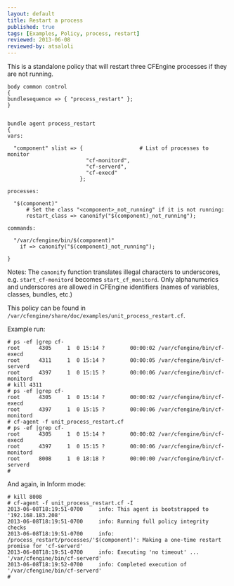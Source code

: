```yaml
---
layout: default
title: Restart a process
published: true
tags: [Examples, Policy, process, restart]
reviewed: 2013-06-08
reviewed-by: atsaloli
---
```


This is a standalone policy that will restart three CFEngine processes if they are not running.

```cf3
body common control
{
bundlesequence => { "process_restart" };
}


bundle agent process_restart
{
vars:

  "component" slist => {                  # List of processes to monitor
                         "cf-monitord",
                         "cf-serverd",
                         "cf-execd"
                       };

processes:

  "$(component)"
      # Set the class "<component>_not_running" if it is not running:
      restart_class => canonify("$(component)_not_running");

commands:

  "/var/cfengine/bin/$(component)"
    if => canonify("$(component)_not_running");

}
```

Notes: The `canonify` function translates illegal characters to underscores, e.g. `start_cf-monitord` becomes `start_cf_monitord`.  Only alphanumerics and underscores are allowed in CFEngine identifiers (names of variables, classes, bundles, etc.)

This policy can be found in `/var/cfengine/share/doc/examples/unit_process_restart.cf`.

Example run:

```
# ps -ef |grep cf-
root      4305     1  0 15:14 ?        00:00:02 /var/cfengine/bin/cf-execd
root      4311     1  0 15:14 ?        00:00:05 /var/cfengine/bin/cf-serverd
root      4397     1  0 15:15 ?        00:00:06 /var/cfengine/bin/cf-monitord
# kill 4311
# ps -ef |grep cf-
root      4305     1  0 15:14 ?        00:00:02 /var/cfengine/bin/cf-execd
root      4397     1  0 15:15 ?        00:00:06 /var/cfengine/bin/cf-monitord
# cf-agent -f unit_process_restart.cf
# ps -ef |grep cf-
root      4305     1  0 15:14 ?        00:00:02 /var/cfengine/bin/cf-execd
root      4397     1  0 15:15 ?        00:00:06 /var/cfengine/bin/cf-monitord
root      8008     1  0 18:18 ?        00:00:00 /var/cfengine/bin/cf-serverd
#
```

And again, in Inform mode:

```
# kill 8008
# cf-agent -f unit_process_restart.cf -I
2013-06-08T18:19:51-0700     info: This agent is bootstrapped to '192.168.183.208'
2013-06-08T18:19:51-0700     info: Running full policy integrity checks
2013-06-08T18:19:51-0700     info: /process_restart/processes/'$(component)': Making a one-time restart promise for 'cf-serverd'
2013-06-08T18:19:51-0700     info: Executing 'no timeout' ... '/var/cfengine/bin/cf-serverd'
2013-06-08T18:19:52-0700     info: Completed execution of '/var/cfengine/bin/cf-serverd'
#
```
